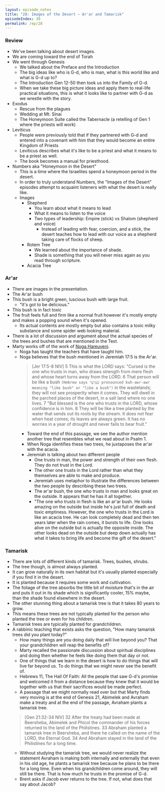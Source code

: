 ```yaml
---
layout: episode_notes
title: "28: Images of the Desert — Ar'ar and Tamarisk"
episodeIndex: 30
permalink: /ep/28
---
```


### Review

- We've been talking about desert images.
- We are coming toward the end of Torah
- We went through Genesis
  - We talked about the Preface and the Introduction
  - The big ideas like who is G-d, who is man, what is this world like and what is G-d up to?
  - The Introduction Gen 12-50 then took us into the Family of G-d.
  - When we take these big picture ideas and apply them to real-life practical situations, this is what it looks like to partner with G-d as we wrestle with the story.
- Exodus
  - Rescue from the plagues
  - Wedding at Mt. Sinai
  - The Honeymoon Suite called the Tabernacle (a retelling of Gen 1 where the priests will work)
- Leviticus
  - People were previously told that if they partnered with G-d and entered into a covenant with him that they would become an entire Kingdom of Priests
  - Leviticus describes what it's like to be a priest and what it means to be a priest as well.
  - The book becomes a manual for priesthood.
- Numbers aka "Honeymoon in the Desert"
  - This is a time where the Israelites spend a honeymoon period in the desert.
  - In order to truly understand Numbers, the "Images of the Desert" episodes attempt to acquaint listeners with what the desert is really like.
  - Images
    - Shepherd
      - You learn about what it means to lead
      - What it means to listen to the voice
      - Two types of leadership: Empire (stick) vs Shalom (shepherd and voice)
        - Instead of leading with fear, coercion, and a stick, the desert teaches how to lead with our voice as a shepherd taking care of flocks of sheep.
    - Rotem Tree
      - We learned about the importance of shade.
      - Shade is something that you will never miss again as you read through scripture.
    - Acacia Tree

### Ar'ar

- There are images in the presentation.
- The Ar'ar bush
- This bush is a bright green, luscious bush with large fruit.
  - "It's got to be delicious."
- This bush is in fact toxic
- The fruit feels full and firm like a normal fruit however it's mostly empty and makes a popping sound when it's opened.
  - Its actual contents are mostly empty but also contains a toxic milky substance and some spider web looking material.
- There is a lot of discussion and argument about the actual species of the trees and bushes that are mentioned in the Text.
- Marty works off of the work of [Noga Hareuveni](https://en.wikipedia.org/wiki/Noga_Hareuveni).
  - Noga has taught the teachers that have taught him.
  - Noga believes that the bush mentioned in Jeremiah 17:5 is the Ar'ar.
    > [Jer 17:5-8 NIV] 5 This is what the LORD says: "Cursed is the one who trusts in man, who draws strength from mere flesh and whose heart turns away from the LORD. 6 That person will be like a bush `(Hebrew says כְּעַרְעָר pronounced kuh-awr-awr meaning "like bush" or "like a bush")` in the wastelands; they will not see prosperity when it comes. They will dwell in the parched places of the desert, in a salt land where no one lives. 7 "But blessed is the one who trusts in the LORD, whose confidence is in him. 8 They will be like a tree planted by the water that sends out its roots by the stream. It does not fear when heat comes; its leaves are always green. It has no worries in a year of drought and never fails to bear fruit."
    - Toward the end of this passage, we see the author mention another tree that resembles what we read about in Psalm 1.
    - When Noga identifies these two trees, he juxtaposes the ar'ar with the acacia.
    - Jeremiah is talking about two different people
      - One trusts in man, the power and strength of their own flesh. They do not trust in the Lord.
      - The other one trusts in the Lord rather than what they themselves are able to make and produce.
      - Jeremiah uses metaphor to illustrate the differences between the two people by describing these two trees.
      - The ar'ar bush, the one who trusts in man and looks great on the outside. It appears that he has it all together.
      - "The one who trusts in flesh is like an ar'ar bush. He looks amazing on the outside but inside he's just full of death and toxic emptiness. However, the one who trusts in the Lord is like an acacia tree. He can look completely dead and then ten years later when the rain comes, it bursts to life. One looks alive on the outside but is actually the opposite inside. The other looks dead on the outside but deep down actually has what it takes to bring life and become the gift of the desert."

### Tamarisk

- There are lots of different kinds of tamarisk. Trees, bushes, shrubs.
- The tree though, is almost always planted. 
- It can grow naturally in its own habitat but it's usually planted especially if you find it in the desert.
- It is planted because it requires some work and cultivation.
- The foliage of the tree absorbs the little bit of moisture that's in the air and puts it out in its shade which is significantly cooler, 15% maybe, than the shade found elsewhere in the desert.
- The other stunning thing about a tamarisk tree is that it takes 80 years to grow.
- This means these trees are not typically planted for the person who planted the tree or even for his children.
- Tamarisk trees are typically planted for grandchildren.
- A rabbinic teaching that exists asks the question, "How many tamarisk trees did you plant today?"
  - How many things are you doing daily that will live beyond you? That your grandchildren will reap the benefits of?
  - Marty recalled the passionate discussion about spiritual disciplines and doing then whether he feels like doing them that day or not.
  - One of things that we learn in the desert is how to do things that will live far beyond us. To do things that we might never see the benefit of.
  - Hebrews 11, The Hall Of Faith: All the people that saw G-d's promise and welcomed it from a distance because they knew that it would be together with us that their sacrifices would be made perfect.
  - A passage that we might normally read over but that Marty finds very moving is at the end of Genesis 21, Abimelek and Avraham make a treaty and at the end of the passage, Avraham plants a tamarisk tree.
  > [Gen 21:32-34 NIV] 32 After the treaty had been made at Beersheba, Abimelek and Phicol the commander of his forces returned to the land of the Philistines. 33 Abraham planted a tamarisk tree in Beersheba, and there he called on the name of the LORD, the Eternal God. 34 And Abraham stayed in the land of the Philistines for a long time.
  - Without studying the tamarisk tree, we would never realize the statement Avraham is making both internally and externally that even in his old age, he plants a tamarisk tree because he plans to be there for a long time. Even when his grandchildren come around, they will still be there. That is how much he trusts in the promise of G-d.
  - Brent asks if Jacob ever returns to the tree. If not, what does that say about Jacob?
